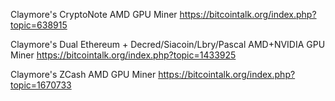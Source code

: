 Claymore's CryptoNote AMD GPU Miner
https://bitcointalk.org/index.php?topic=638915

Claymore's Dual Ethereum + Decred/Siacoin/Lbry/Pascal AMD+NVIDIA GPU Miner
https://bitcointalk.org/index.php?topic=1433925

Claymore's ZCash AMD GPU Miner
https://bitcointalk.org/index.php?topic=1670733